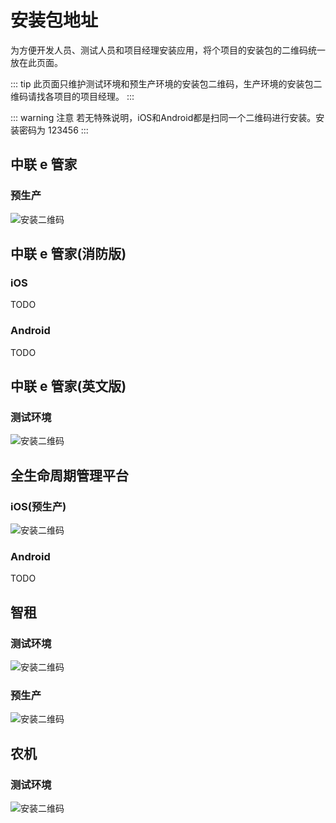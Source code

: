 # 安装包地址

为方便开发人员、测试人员和项目经理安装应用，将个项目的安装包的二维码统一放在此页面。

::: tip
此页面只维护测试环境和预生产环境的安装包二维码，生产环境的安装包二维码请找各项目的项目经理。
:::

::: warning 注意
若无特殊说明，iOS和Android都是扫同一个二维码进行安装。安装密码为 123456
:::

## 中联 e 管家

### 预生产

<img :src="$withBase('/serviceapp_pre.png')" alt="安装二维码">

## 中联 e 管家(消防版)

### iOS

TODO

### Android

TODO

## 中联 e 管家(英文版)

### 测试环境

<img :src="$withBase('/emanage_en.png')" alt="安装二维码">

## 全生命周期管理平台

### iOS(预生产)

<img :src="$withBase('/lifemanage.png')" alt="安装二维码">

### Android

TODO

## 智租

### 测试环境

<img :src="$withBase('/wisdom_app.png')" alt="安装二维码">

### 预生产

<img :src="$withBase('/wisdom_app_pre.png')" alt="安装二维码">

## 农机

### 测试环境

<img :src="$withBase('/emanage_dev.png')" alt="安装二维码">